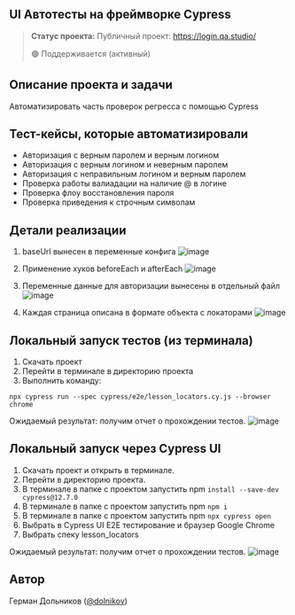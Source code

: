<h2>UI Автотесты на фреймворке Cypress</h2>

> **Статус проекта:**
> Публичный проект: https://login.qa.studio/
>
> 🟢 Поддерживается (активный)

## Описание проекта и задачи

Автоматизировать часть проверок регресса с помощью Cypress

## Тест-кейсы, которые автоматизировали

- Авторизация с верным паролем и верным логином
- Авторизация c верным логином и неверным паролем
- Авторизация с неправильным логином и верным паролем
- Проверка работы валиадации на наличие @ в логине
- Проверка флоу восстановления пароля
- Проверка приведения к строчным символам

## Детали реализации

1. baseUrl вынесен в переменные конфига
   ![image](https://raw.githubusercontent.com/German-D/new_cypress/main/static/baseUrl.png)

2. Применение хуков beforeEach и afterEach
   ![image](https://raw.githubusercontent.com/German-D/new_cypress/main/static/hooks.png)

3. Переменные данные для авторизации вынесены в отдельный файл
   ![image](https://raw.githubusercontent.com/German-D/new_cypress/main/static/user_data.png)

4. Каждая страница описана в формате объекта с локаторами
   ![image](https://raw.githubusercontent.com/German-D/new_cypress/main/static/locators.png)

## Локальный запуск тестов (из терминала)

1. Скачать проект
2. Перейти в терминале в директорию проекта
3. Выполнить команду:

```
npx cypress run --spec cypress/e2e/lesson_locators.cy.js --browser chrome
```

Ожидаемый результат: получим отчет о прохождении тестов.
![image](https://raw.githubusercontent.com/German-D/new_cypress/main/static/Cypress_cli.png)

## Локальный запуск через Cypress UI

1. Скачать проект и открыть в терминале.
2. Перейти в директорию проекта.
3. В терминале в папке с проектом запустить npm `install --save-dev cypress@12.7.0`
4. В терминале в папке с проектом запустить npm `npm i`
5. В терминале в папке с проектом запустить npm `npx cypress open`
6. Выбрать в Cypress UI E2E тестирование и браузер Google Chrome
7. Выбрать спеку lesson_locators

Ожидаемый результат: получим отчет о прохождении тестов.
![image](https://raw.githubusercontent.com/German-D/new_cypress/main/static/Cypress_UI.png)

## Автор

Герман Дольников ([@dolnikov](https://t.me/dolnikov))
